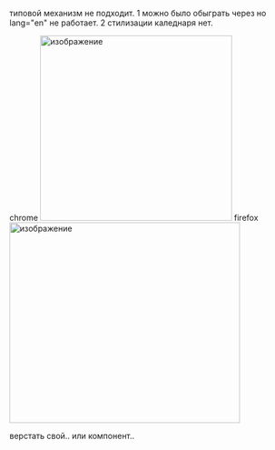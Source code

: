 типовой механизм не подходит.
1 можно было обыграть через но lang="en" не работает.
2 стилизации каледнаря нет.

chrome <img width="338" height="326" alt="изображение" src="https://github.com/user-attachments/assets/143896de-9802-4863-8f04-1746acbc7226" />
firefox <img width="406" height="353" alt="изображение" src="https://github.com/user-attachments/assets/e480a70c-1a5a-4c9a-b0a4-8c5425cdc296" />

верстать свой.. или компонент..
